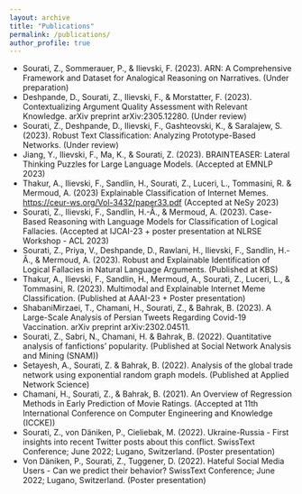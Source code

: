 ```yaml
---
layout: archive
title: "Publications"
permalink: /publications/
author_profile: true
---
```


- Sourati, Z., Sommerauer, P., & Ilievski, F. (2023). ARN: A Comprehensive Framework and Dataset for Analogical Reasoning on Narratives. (Under preparation) 
-	Deshpande, D., Sourati, Z., Ilievski, F., & Morstatter, F. (2023). Contextualizing Argument Quality Assessment with Relevant Knowledge. arXiv preprint arXiv:2305.12280. (Under review)
-	Sourati, Z., Deshpande, D., Ilievski, F., Gashteovski, K., & Saralajew, S. (2023). Robust Text Classification: Analyzing Prototype-Based Networks. (Under review)
-	Jiang, Y., Ilievski, F., Ma, K., & Sourati, Z. (2023). BRAINTEASER: Lateral Thinking Puzzles for Large Language Models. (Accepted at EMNLP 2023)
-	Thakur, A., Ilievski, F., Sandlin, H., Sourati, Z., Luceri, L., Tommasini, R. & Mermoud, A. (2023) Explainable Classification of Internet Memes. https://ceur-ws.org/Vol-3432/paper33.pdf (Accepted at NeSy 2023)
-	Sourati, Z., Ilievski, F., Sandlin, H.-Â., & Mermoud, A. (2023). Case-Based Reasoning with Language Models for Classification of Logical Fallacies. (Accepted at IJCAI-23 + poster presentation at NLRSE Workshop - ACL 2023)
-	Sourati, Z., Priya, V., Deshpande, D., Rawlani, H., Ilievski, F., Sandlin, H.-Â., & Mermoud, A. (2023). Robust and Explainable Identification of Logical Fallacies in Natural Language Arguments. (Published at KBS)
-	Thakur, A., Ilievski, F., Sandlin, H., Mermoud, A., Sourati, Z., Luceri, L., & Tommasini, R. (2023). Multimodal and Explainable Internet Meme Classification. (Published at AAAI-23 + Poster presentation)
-	ShabaniMirzaei, T., Chamani, H., Sourati, Z., & Bahrak, B. (2023). A Large-Scale Analysis of Persian Tweets Regarding Covid-19 Vaccination. arXiv preprint arXiv:2302.04511. 
-	Sourati, Z., Sabri, N., Chamani, H. & Bahrak, B. (2022). Quantitative analysis of fanfictions’ popularity. (Published at Social Network Analysis and Mining (SNAM))
-	Setayesh, A., Sourati, Z. & Bahrak, B. (2022). Analysis of the global trade network using exponential random graph models. (Published at Applied Network Science)
-	Chamani, H., Sourati, Z., & Bahrak, B. (2021). An Overview of Regression Methods in Early Prediction of Movie Ratings. (Accepted at 11th International Conference on Computer Engineering and Knowledge (ICCKE))
-	Sourati, Z., von Däniken, P., Cieliebak, M. (2022). Ukraine-Russia - First insights into recent Twitter posts about this conflict. SwissText Conference; June 2022; Lugano, Switzerland. (Poster presentation)
-	Von Däniken, P., Sourati, Z., Tuggener, D. (2022). Hateful Social Media Users - Can we predict their behavior? SwissText Conference; June 2022; Lugano, Switzerland. (Poster presentation)


